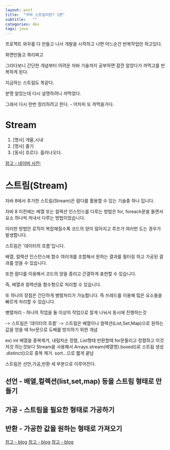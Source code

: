 ```yaml
---
layout: post
title:  "자바 스트립이란? 1편"
subtitle:   ""
categories: dev
tags: java
--- 
```


프로젝트 와꾸를 다 만들고 나서 개발을 시작하고 나면 어느순간 반복작업만 하고있다.

화면만들고 쿼리짜고 

그러다보니 간단한 개념부터 어려운 자바 기술까지 공부하면 잠깐 알았다가 까먹고를 반복하게 된다.

지금하는 스트림도 똑같다.

분명 알았는데 다시 설명하려니 까먹었다.

그래서 다시 한번 정리하려고 한다. - 어차피 또 까먹을거다.

# Stream
1. [명사] 개울,시내
2. [명사] 줄기
3. [동사] 흐르다. 흘러나오다.

[참고 - 네이버 사전](https://dict.naver.com/search.dict?dicQuery=stream&query=stream&target=dic&ie=utf8&query_utf=&isOnlyViewEE=);

# 스트림(Stream) 

자바 8에서 추가한 스트림(Stream)은 람다를 활용할 수 있는 기술중 하나 입니다.

자바 8 이전에는 배열 또는 컬렉션 인스턴스를 다루는 방법은 for, foreach문을 돌면서 요소 하나씩 꺼내서 다루는 방법이었습니다.

이러한 방법안 로직이 복잡해질수록 코드의 양이 많아지고 루프가 여러번 도는 경우가 발생합니다.

스트림은 '데이터의 흐름'입니다.

배열, 컬렉션 인스턴스에 함수 여러개를 조합해서 원하는 결과를 필터링 하고 가공된 결과를 얻을 수 있습니다.

또한 람다를 이용해서 코드의 양을 중리고 간결하게 표현할 수 있습니다.

즉, 배열과 컬렉션을 함수형으로 처리할 수 있습니다.

또 하나의 장점은 간단하게 병렬처리가 가능합니다. 즉 쓰레드를 이용해 많은 요소들을 빠르게 처리할 수 있습니다.

병렬처리 - 하나의 작업을 둘 이상의 작업으로 잘게 나눠서 동시에 진행하는것

-> 스트림은 '데이터의 흐름'
-> 스트림은 배열이나 컬렉션(List,Set,Map)으로 원하는 값을 얻을 때 for문으로 도배를 방지하기 위한 개념

ex)
int 배열을 중복제거, 내림차순 정렬, List형태 반환할때
for문돌리고 정렬하고 이것저것 하는것보다
Stream을 사용해서 Arrays.stream(배열명).boxed()로 스트림 생성 .distinct()으로 중복 제거. sort...으로 짧게 끝남


스트림은 선언,가공,반환 세 부분으로 이루어진다.

## 선언 - 배열,컬렉션(list,set,map) 등을 스트림 형태로 만들기
## 가공 - 스트림을 필요한 형태로 가공하기
## 반환 - 가공한 값을 원하는 형태로 가져오기


[참고 - blog](https://wakestand.tistory.com/419)
[참고 - blog](https://futurecreator.github.io/2018/08/26/java-8-streams/)
[참고 - blog](http://tcpschool.com/java/java_io_stream)